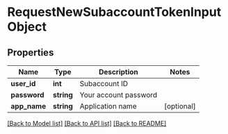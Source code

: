 # RequestNewSubaccountTokenInputObject

## Properties
Name | Type | Description | Notes
------------ | ------------- | ------------- | -------------
**user_id** | **int** | Subaccount ID | 
**password** | **string** | Your account password | 
**app_name** | **string** | Application name | [optional] 

[[Back to Model list]](../README.md#documentation-for-models) [[Back to API list]](../README.md#documentation-for-api-endpoints) [[Back to README]](../README.md)


